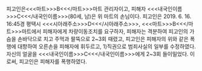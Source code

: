 피고인은<<<마트>>>B<<</마트>>>마트 관리자이고, 피해자 <<<내국인이름>>>C<<</내국인이름>>>(80세, 남)은 위 마트의 손님이다.
피고인은 2019. 6. 16. 16:45경 평택시 <<<시아래주소>>>D<<</시아래주소>>>, <<<마트>>>B<<</마트>>>마트에서 피해자에게 차량이동조치를 요구하자, 피해자는 격분하여 피고인의 가슴을 손바닥으로 치고 주먹과 팔뚝으로 2~3회 때렸고, 피고인은 피해자의 위와 같은 폭행에 대항하여 오른손을 피해자에 휘두르고,
1)직권으로 범죄사실의 일부를 수정하였다.
자신의 얼굴을 <<<내국인이름>>>C<<</내국인이름>>>에게 2~3회 들이밀었다.
이로써, 피고인은 피해자를 폭행하였다.